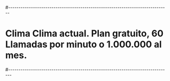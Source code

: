 #------------------------------------------------------------------------------

# Clima Clima actual. Plan gratuito, 60 Llamadas por minuto o 1.000.000 al mes.

#-------------------------------------------------------------------------------
	
